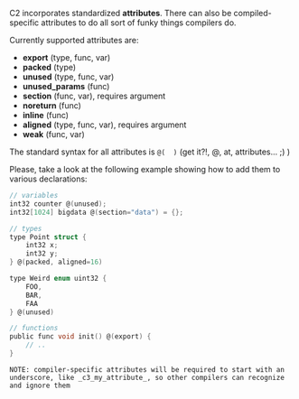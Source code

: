 
C2 incorporates standardized __attributes__. There can also be compiled-specific attributes
to do all sort of funky things compilers do.

Currently supported attributes are:

* __export__ (type, func, var)
* __packed__ (type)
* __unused__ (type, func, var)
* __unused_params__ (func)
* __section__ (func, var), requires argument
* __noreturn__ (func)
* __inline__ (func)
* __aligned__ (type, func, var), requires argument
* __weak__ (func, var)

The standard syntax for all attributes is `@(  )`  (get it?!, @, at, attributes... ;) )

Please, take a look at the following example showing how to add them to various declarations:

```c
// variables
int32 counter @(unused);
int32[1024] bigdata @(section="data") = {};

// types
type Point struct {
    int32 x;
    int32 y;
} @(packed, aligned=16)

type Weird enum uint32 {
    FOO,
    BAR,
    FAA
} @(unused)

// functions
public func void init() @(export) {
    // ..
}
```

`NOTE: compiler-specific attributes will be required to start with an underscore,
like _c3_my_attribute_, so other compilers can recognize and ignore them`

